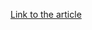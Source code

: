 [Link to the article](https://news.sophos.com/en-us/2024/11/08/veeam-exploit-seen-used-again-with-a-new-ransomware-frag/)
